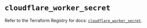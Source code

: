 # `cloudflare_worker_secret`

Refer to the Terraform Registry for docs: [`cloudflare_worker_secret`](https://registry.terraform.io/providers/cloudflare/cloudflare/4.51.0/docs/resources/worker_secret).
